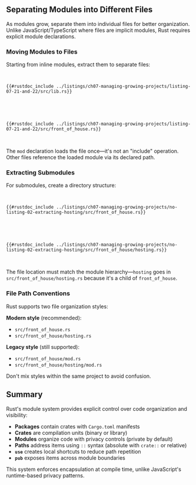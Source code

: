## Separating Modules into Different Files

As modules grow, separate them into individual files for better organization. Unlike JavaScript/TypeScript where files are implicit modules, Rust requires explicit module declarations.

### Moving Modules to Files

Starting from inline modules, extract them to separate files:

<Listing number="7-21" file-name="src/lib.rs" caption="Declaring the `front_of_house` module whose body will be in *src/front_of_house.rs*">

```rust,ignore,does_not_compile
{{#rustdoc_include ../listings/ch07-managing-growing-projects/listing-07-21-and-22/src/lib.rs}}
```

</Listing>

<Listing number="7-22" file-name="src/front_of_house.rs" caption="Definitions inside the `front_of_house` module in *src/front_of_house.rs*">

```rust,ignore
{{#rustdoc_include ../listings/ch07-managing-growing-projects/listing-07-21-and-22/src/front_of_house.rs}}
```

</Listing>

The `mod` declaration loads the file once—it's not an "include" operation. Other files reference the loaded module via its declared path.

### Extracting Submodules

For submodules, create a directory structure:

<Listing number="07-3" file-name="src/front_of_house.rs" caption="Example code in src/front_of_house.rs">

```rust,ignore
{{#rustdoc_include ../listings/ch07-managing-growing-projects/no-listing-02-extracting-hosting/src/front_of_house.rs}}
```

</Listing>

<Listing number="07-4" file-name="src/front_of_house/hosting.rs" caption="Example code in src/front_of_house/hosting.rs">

```rust,ignore
{{#rustdoc_include ../listings/ch07-managing-growing-projects/no-listing-02-extracting-hosting/src/front_of_house/hosting.rs}}
```

</Listing>

The file location must match the module hierarchy—`hosting` goes in `src/front_of_house/hosting.rs` because it's a child of `front_of_house`.

### File Path Conventions

Rust supports two file organization styles:

**Modern style** (recommended):
- `src/front_of_house.rs`
- `src/front_of_house/hosting.rs`

**Legacy style** (still supported):
- `src/front_of_house/mod.rs`
- `src/front_of_house/hosting/mod.rs`

Don't mix styles within the same project to avoid confusion.

## Summary

Rust's module system provides explicit control over code organization and visibility:

- **Packages** contain crates with `Cargo.toml` manifests
- **Crates** are compilation units (binary or library)
- **Modules** organize code with privacy controls (private by default)
- **Paths** address items using `::` syntax (absolute with `crate::` or relative)
- **`use`** creates local shortcuts to reduce path repetition
- **`pub`** exposes items across module boundaries

This system enforces encapsulation at compile time, unlike JavaScript's runtime-based privacy patterns.

[paths]: ch07-03-paths-for-referring-to-an-item-in-the-module-tree.html
